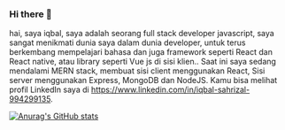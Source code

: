 ### Hi there 👋

hai, saya iqbal, saya adalah seorang full stack developer javascript, saya sangat menikmati dunia saya dalam dunia developer, untuk terus berkembang mempelajari bahasa dan juga framework seperti React dan React native, atau library seperti Vue js di sisi klien..
Saat ini saya sedang mendalami MERN stack, membuat sisi client menggunakan React, Sisi server menggunakan Express, MongoDB dan NodeJS. Kamu bisa melihat profil LinkedIn saya di https://www.linkedin.com/in/iqbal-sahrizal-994299135.

[![Anurag's GitHub stats](https://github-readme-stats.vercel.app/api?username=iqbal2906)](https://github.com/anuraghazra/github-readme-stats)
